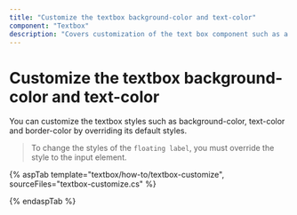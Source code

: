 ```yaml
---
title: "Customize the textbox background-color and text-color"
component: "Textbox"
description: "Covers customization of the text box component such as a rounded corner, disabled, read-only state, background color, and font color."
---
```


# Customize the textbox background-color and text-color

You can customize the textbox styles such as background-color, text-color and border-color by overriding its default styles.

> To change the styles of the `floating label`, you must override the style to the input element.

{% aspTab template="textbox/how-to/textbox-customize", sourceFiles="textbox-customize.cs" %}

{% endaspTab %}